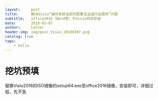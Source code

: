 ```yaml
---
layout:     post
title:      解决Visio“操作系统当前的配置无法运行此程序”问题
subtitle:   office2016（Word等）于Visio共存安装
date:       2018-03-07
author:     Letter
header-img: img/post_Visio_20180307.png
catalog: true
tags:
    - hello
---
```


# 挖坑预填

替换Visio2016的ISO镜像的setup64.exe至office2016镜像，安装即可，详细过程，先不急

